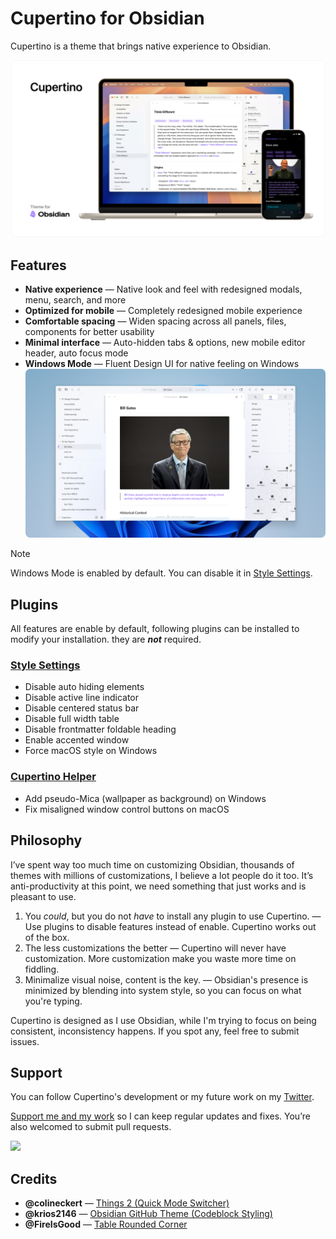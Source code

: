 # Cupertino for Obsidian

Cupertino is a theme that brings native experience to Obsidian.

![Screenshot of Cupertino theme for Obsidian running on macOS and iOS.](img/hero.png)

## Features

- **Native experience** — Native look and feel with redesigned modals, menu, search, and more
- **Optimized for mobile** — Completely redesigned mobile experience
- **Comfortable spacing** — Widen spacing across all panels, files, components for better usability
- **Minimal interface** — Auto-hidden tabs & options, new mobile editor header, auto focus mode
- **Windows Mode** — Fluent Design UI for native feeling on Windows
    ![Screenshot of Cupertino theme for Obsidian running on Windows.](img/windows.png)

> [!NOTE]
> Windows Mode is enabled by default. You can disable it in [Style Settings](https://github.com/mgmeyers/obsidian-style-settings).

## Plugins

All features are enable by default, following plugins can be installed to modify your installation. they are **_not_** required.

### [Style Settings](https://github.com/mgmeyers/obsidian-style-settings)
- Disable auto hiding elements
- Disable active line indicator
- Disable centered status bar
- Disable full width table
- Disable frontmatter foldable heading
- Enable accented window
- Force macOS style on Windows

### [Cupertino Helper](https://github.com/aaaaalexis/obsidian-cupertino-helper/)
- Add pseudo-Mica (wallpaper as background) on Windows
- Fix misaligned window control buttons on macOS

## Philosophy

I’ve spent way too much time on customizing Obsidian, thousands of themes with millions of customizations, I believe a lot people do it too. It’s anti-productivity at this point, we need something that just works and is pleasant to use.

1. You _could_, but you do not _have_ to install any plugin to use Cupertino. — Use plugins to disable features instead of enable. Cupertino works out of the box.
2. The less customizations the better — Cupertino will never have customization. More customization make you waste more time on fiddling.
3. Minimalize visual noise, content is the key. — Obsidian's presence is minimized by blending into system style, so you can focus on what you're typing.

Cupertino is designed as I use Obsidian, while I'm trying to focus on being consistent, inconsistency happens. If you spot any, feel free to submit issues.

## Support

You can follow Cupertino's development or my future work on my [Twitter](https://x.com/cittoj).

[Support me and my work](https://www.buymeacoffee.com/cittoj) so I can keep regular updates and fixes. You’re also welcomed to submit pull requests.

<a href="https://www.buymeacoffee.com/cittoj"><img src="https://img.buymeacoffee.com/button-api/?text=Buy me a coffee&emoji=☕&slug=cittoj&button_colour=BD5FFF&font_colour=ffffff&font_family=Inter&outline_colour=000000&coffee_colour=FFDD00" /></a>

## Credits

- **@colineckert** — [Things 2 (Quick Mode Switcher)](https://github.com/colineckert/obsidian-things)
- **@krios2146** — [Obsidian GitHub Theme (Codeblock Styling)](https://github.com/krios2146/obsidian-theme-github)
- **@FireIsGood** — [Table Rounded Corner](https://forum.obsidian.md/t/60551)
